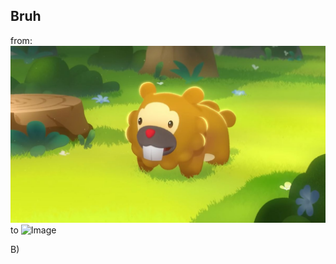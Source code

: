 ## Bruh
from:
![Image](https://github.com/D-Meulendijks/SinusoidImage/blob/main/testimages/bidoof.jpg)
to
![Image](https://github.com/D-Meulendijks/SinusoidImage/blob/main/outputimages/bidoof_am.png)

B)
